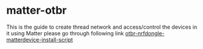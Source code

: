 # matter-otbr
This is the guide to create thread network and access/control the devices in it using Matter
please go through following link
[otbr-nrfdongle-matterdevice-install-script](otbr-install-script.md)
